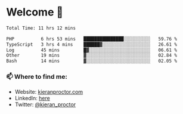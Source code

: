 # Welcome 🦘

<!--START_SECTION:waka-->

```txt
Total Time: 11 hrs 12 mins

PHP          6 hrs 53 mins   ███████████████░░░░░░░░░░   59.76 %
TypeScript   3 hrs 4 mins    ██████▓░░░░░░░░░░░░░░░░░░   26.61 %
Log          45 mins         █▓░░░░░░░░░░░░░░░░░░░░░░░   06.61 %
Other        19 mins         ▓░░░░░░░░░░░░░░░░░░░░░░░░   02.84 %
Bash         14 mins         ▓░░░░░░░░░░░░░░░░░░░░░░░░   02.05 %
```

<!--END_SECTION:waka-->

### 📫 Where to find me:

-   Website: [kieranproctor.com](https://kieranproctor.com/)
-   LinkedIn: [here](https://www.linkedin.com/in/kieran-proctor-086b5a159/)
-   Twitter: [@kieran_proctor](https://twitter.com/kieran_proctor)
